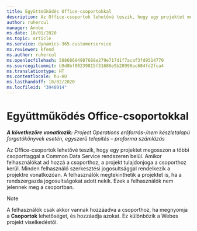 ```yaml
---
title: Együttműködés Office-csoportokkal
description: Az Office-csoportok lehetővé teszik, hogy egy projektet megosszon a többi csoporttaggal a Common Data Service rendszeren belül.
author: ruhercul
manager: Annbe
ms.date: 10/01/2020
ms.topic: article
ms.service: dynamics-365-customerservice
ms.reviewer: kfend
ms.author: ruhercul
ms.openlocfilehash: 58868694987688e279e717d1f7acaf3fd9514770
ms.sourcegitcommit: b9d8bf00239815f31686e9b28998ac684fd2fca4
ms.translationtype: HT
ms.contentlocale: hu-HU
ms.lasthandoff: 10/02/2020
ms.locfileid: "3948914"
---
```

# <a name="collaboration-with-office-groups"></a>Együttműködés Office-csoportokkal

_**A következőre vonatkozik:** Project Operations erőforrás-/nem készletalapú forgatókönyvek esetén, egyszerű telepítés – proforma számlázás_

Az Office-csoportok lehetővé teszik, hogy egy projektet megosszon a többi csoporttaggal a Common Data Service rendszeren belül. Amikor felhasználókat ad hozzá a csoporthoz, a projekt tulajdonjoga a csoporthoz kerül. Minden felhasználó szerkesztési jogosultsággal rendelkezik a projektre vonatkozóan. A felhasználók megtekinthetik a projektet is, ha a rendszergazda jogosultságokat adott nekik. Ezek a felhasználók nem jelennek meg a csoportban.

> [!NOTE] 
> A felhasználók csak akkor vannak hozzáadva a csoporthoz, ha megnyomja a **Csoportok** lehetőséget, és hozzáadja azokat. Ez különbözik a Webes projekt viselkedéstől. 

